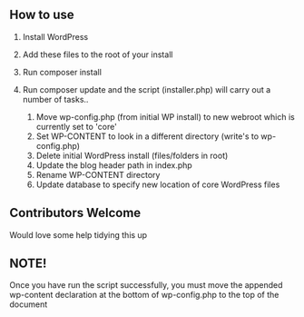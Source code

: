 ## How to use

1. Install WordPress
2. Add these files to the root of your install
3. Run composer install
4. Run composer update and the script (installer.php) will carry out a number of tasks..

	1. Move wp-config.php (from initial WP install) to new webroot which is currently set to 'core'
	2. Set WP-CONTENT to look in a different directory (write's to wp-config.php)
	3. Delete initial WordPress install (files/folders in root)
	4. Update the blog header path in index.php
	5. Rename WP-CONTENT directory
	6. Update database to specify new location of core WordPress files

## Contributors Welcome
Would love some help tidying this up

## NOTE!
Once you have run the script successfully, you must move the appended wp-content declaration at the bottom of wp-config.php to the top of the document
